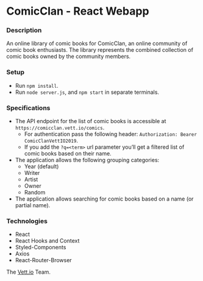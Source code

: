 # ComicClan - React Webapp

### Description

An online library of comic books for ComicClan, an online community of comic book enthusiasts. The library represents the combined collection of comic books owned by the community members.

### Setup

- Run ```npm install```.
- Run  ```node server.js```, and ```npm start``` in separate terminals.

### Specifications

- The API endpoint for the list of comic books is accessible at `https://comicclan.vett.io/comics`. 
  - For authentication pass the following header:  `Authorization: Bearer ComicClanVettIO2019`.
  - If you add the `?q=<term>` url parameter you’ll get a filtered list of comic books based on their name.
- The application allows the following grouping categories:
  - Year (default)
  - Writer
  - Artist
  - Owner
  - Random
- The application allows searching for comic books based on a name (or partial name).

### Technologies

- React
- React Hooks and Context
- Styled-Components
- Axios
- React-Router-Browser

The [Vett.io](https://vett.io) Team.

